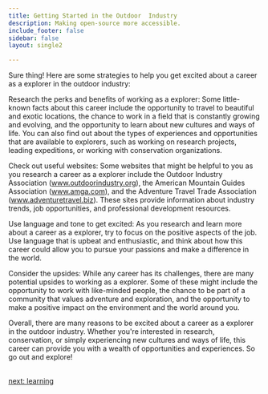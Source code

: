```yaml
---
title: Getting Started in the Outdoor  Industry
description: Making open-source more accessible.
include_footer: false
sidebar: false
layout: single2

---
```


<p>
Sure thing! Here are some strategies to help you get excited about a career as a explorer in the outdoor industry:

Research the perks and benefits of working as a explorer: Some little-known facts about this career include the opportunity to travel to beautiful and exotic locations, the chance to work in a field that is constantly growing and evolving, and the opportunity to learn about new cultures and ways of life. You can also find out about the types of experiences and opportunities that are available to explorers, such as working on research projects, leading expeditions, or working with conservation organizations.

Check out useful websites: Some websites that might be helpful to you as you research a career as a explorer include the Outdoor Industry Association (www.outdoorindustry.org), the American Mountain Guides Association (www.amga.com), and the Adventure Travel Trade Association (www.adventuretravel.biz). These sites provide information about industry trends, job opportunities, and professional development resources.

Use language and tone to get excited: As you research and learn more about a career as a explorer, try to focus on the positive aspects of the job. Use language that is upbeat and enthusiastic, and think about how this career could allow you to pursue your passions and make a difference in the world.

Consider the upsides: While any career has its challenges, there are many potential upsides to working as a explorer. Some of these might include the opportunity to work with like-minded people, the chance to be part of a community that values adventure and exploration, and the opportunity to make a positive impact on the environment and the world around you.

Overall, there are many reasons to be excited about a career as a explorer in the outdoor industry. Whether you're interested in research, conservation, or simply experiencing new cultures and ways of life, this career can provide you with a wealth of opportunities and experiences. So go out and explore!

<br>
<a href="https://workdojos.com/explorers/learning">next: learning</a>
</p>